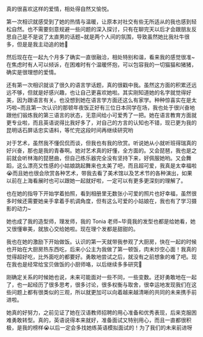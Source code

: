 <!-- 原文使用 zh-Hans -->

真的很喜欢这样的爱情，相处得自然又愉悦。

第一次相识就感受到了她的热情与温暖，让原本对社交有些无所适从的我也感到轻松自然。也不需要刻意规避一些问题的深入探讨，只有在聊完天以后才会跟朋友反思自己是不是说了太直男的话题~就是两个人间的氛围，导致虽然她比我社牛很多，但是是我主动追的她🙊

然后现在在一起九个月多了确实一直很融洽，相处特别和谐，看来我的感觉很准~在焦虑时有人可以倾诉，在困难时有个温暖怀抱，可以包容我的一切猫猫和猪猪，确实是很理想的爱情。

还有第一次相识就谈了很久的语言学话题，真的很戳中我。虽然这方面的积累还远远不够，但就是好感兴趣，也让自己更喜欢她啦。其实刚知道她的名字就觉得好美，因为跟语言有关。也没想到她在语言学方面还这么有家学。种种惊喜实在是太巧啦~而且第一次认识的那顿年夜饭正好有三位日本同学在场，我也处于很兴奋地跟他们锻炼我的第三语言的状态，无意间给小可爱秀了一把。她在语言教育方面就更专业啦，而且英语说得比我好多了，对自己的方言的认知也不错，现已更为我的昆明话石屏话忠实语料，等忙完这段时间再继续研究哟

对于艺术，虽然我不懂侃侃而谈，但我也有我的欣赏。听说她从小就听班得瑞真的好兴奋，那也是我的青春啊。她对艺术真的好懂，全方面的。又会琵琶，我也是之前就会听林海的琵琶曲，但自己练乐器完全没有坚持下来，好佩服她哟。又会舞蹈，这么漂亮又性感的小姑娘跳起舞来也太美了吧，而且超可爱，我真是太幸福啦😭而且她也很会欣赏各种艺术，带我去看了美术馆以及艺术节的各种演出，如果以前在上海看展时也可以跟她一起就好啦，一定可以有更多更深刻的理解了。

也在她的指导下开始学着拍照，看到相册里无数张小可爱的照片也好幸福，虽然很多时候还需要她亲手拿着手机调角度，但有这么可爱的小姑娘在，我也有了学习摄影的动力~

她也成了我的造型师，理发师，我的 Tonia 老师~毕竟我的发型也都是给她看，她又很懂审美，就放心交给她啦。现在理个发都是甜甜的。

我也在她的激励下开始做饭。认识的第一天就带我参观了大厨房，快在一起的时候也开始在大厨房热东西吃，后来小公主为我做了第一顿饭，肉末炒空心面！我真的觉得超好吃，比外面吃的都要好。勇敢地尝试之后，就没有之前想象的难了吧。现在我也是经常给宝贝做饭的小厨师咯，以后继续多多研究🍳

刚确定关系的时候她也说，未来可能面对一些不同，一些变数。还好勇敢地在一起了，也一起经历了很多思考，很多讨论，很多权衡与取舍，很幸运地发现我们在这些问题上都有很类似的三观，所以就更加可以向着越来越清晰的共同的未来携手前进啦。

她真的好努力，之前见证了她在汉语教师招聘的用心准备和优秀表现，后来克服困难勇敢转型。真的，英语说得本来就好，准备面试又特别用心，而且一直都很积极，是我的榜样😭以后一定会多找她练英语模拟面试的！为了我们的未来前进呀
